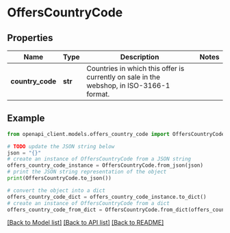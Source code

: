 # OffersCountryCode


## Properties

Name | Type | Description | Notes
------------ | ------------- | ------------- | -------------
**country_code** | **str** | Countries in which this offer is currently on sale in the webshop, in ISO-3166-1 format. | 

## Example

```python
from openapi_client.models.offers_country_code import OffersCountryCode

# TODO update the JSON string below
json = "{}"
# create an instance of OffersCountryCode from a JSON string
offers_country_code_instance = OffersCountryCode.from_json(json)
# print the JSON string representation of the object
print(OffersCountryCode.to_json())

# convert the object into a dict
offers_country_code_dict = offers_country_code_instance.to_dict()
# create an instance of OffersCountryCode from a dict
offers_country_code_from_dict = OffersCountryCode.from_dict(offers_country_code_dict)
```
[[Back to Model list]](../README.md#documentation-for-models) [[Back to API list]](../README.md#documentation-for-api-endpoints) [[Back to README]](../README.md)


